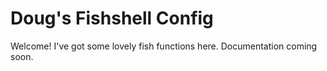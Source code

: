 # Doug's Fishshell Config

Welcome! I've got some lovely fish functions here. Documentation coming soon.